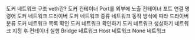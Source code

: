 도커 네트워크 구조
veth란?
도커 컨테이너 Port를 외부에 노출
컨테이너 포트 연결 명령어
도커 네트워크 드라이버
도커 네트워크 종류
네트워크 동작 방식에 따라 드라이버 분류
도커 네트워크 목록 확인
도커 네트워크 확인하기
도커 네트워크 생성하기
네트워크 지정 후 컨테이너 실행
Bridge 네트워크
Host 네트워크
None 네트워크 

